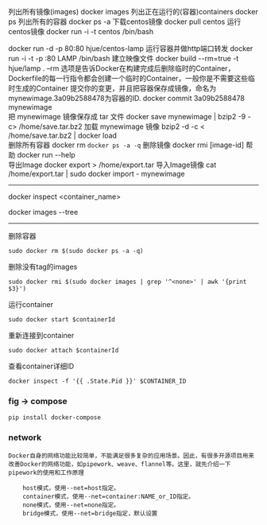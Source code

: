 列出所有镜像(images)
docker images
列出正在运行的(容器)containers
docker ps
列出所有的容器
docker ps -a
下载centos镜像
docker pull centos
运行centos镜像
docker run -i -t centos /bin/bash

docker run -d -p 80:80   hjue/centos-lamp
运行容器并做http端口转发
docker run -i -t -p :80 LAMP /bin/bash
建立映像文件
docker build --rm=true -t hjue/lamp .
–rm 选项是告诉Docker在构建完成后删除临时的Container，Dockerfile的每一行指令都会创建一个临时的Container，一般你是不需要这些临时生成的Container
提交你的变更，并且把容器保存成镜像，命名为 mynewimage.3a09b2588478为容器的ID.
docker commit 3a09b2588478 mynewimage   
把 mynewimage 镜像保存成 tar 文件
docker save mynewimage | bzip2 -9 -c> /home/save.tar.bz2
加载 mynewimage 镜像
bzip2 -d -c < /home/save.tar.bz2 | docker load  
删除所有容器
docker rm `docker ps -a -q`
删除镜像
docker rmi [image-id]
帮助
docker run --help   
导出Image
docker export <CONTAINER ID> > /home/export.tar
导入Image镜像
cat /home/export.tar | sudo docker import - mynewimage

---
docker inspect <container_name>

docker images --tree


---
删除容器

	sudo docker rm $(sudo docker ps -a -q)

删除没有tag的images

	sudo docker rmi $(sudo docker images | grep '^<none>' | awk '{print $3}')

运行container

	sudo docker start $containerId

重新连接到container

	sudo docker attach $containerId
查看container详细ID

	docker inspect -f '{{ .State.Pid }}' $CONTAINER_ID


### fig -> compose

	pip install docker-compose

### network

	Docker自身的网络功能比较简单，不能满足很多复杂的应用场景。因此，有很多开源项目用来改善Docker的网络功能，如pipework、weave、flannel等。这里，就先介绍一下pipework的使用和工作原理

```
	host模式，使用--net=host指定。
	container模式，使用--net=container:NAME_or_ID指定。
	none模式，使用--net=none指定。
	bridge模式，使用--net=bridge指定，默认设置
```
